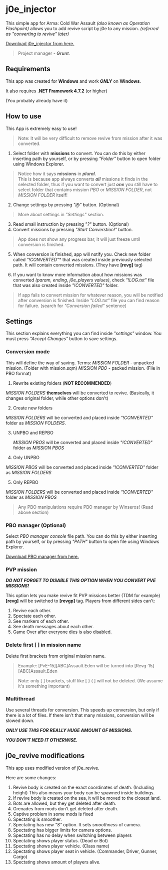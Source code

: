 ﻿# j0e_injector
This simple app for Arma: Cold War Assault *(also known as Operation Flashpoint)* allows you to add revive script by j0e to any mission. *(referred as "converting to revive" later)*

 [Download j0e_injector from here.](https://github.com/LappiLappland/j0e_injector/releases)

> Project manager - ***Grunt***.

## Requirements
This app was created for **Windows** and work ***ONLY*** on **Windows**.

It also requires **.NET Framework 4.7.2** (or higher)

(You probably already have it)

## How to use
This App is extremely easy to use!

> Note: It will be very difficult to remove revive from mission after it was converted.

 1. Select folder with **missions** to convert. 
 You can do this by either inserting path by yourself, or by pressing *"Folder"* button to open folder using Windows Explorer.

> Notice how it says **missions** in ***plural***.   
> This is because app always converts ***all*** missions it finds in the selected folder,
> thus if you want to convert just ***one*** you still have to select
> folder that contains mission *PBO* or *MISSION FOLDER*, not *MISSION FOLDER* itself!
 2. Change settings by pressing *"@"* button. (Optional)
> More about settings in *"Settings"* section.
 3. Read small instruction by pressing *"?"* button. (Optional)
 4. Convert missions by pressing *"Start Converstion!"* button.
 >  App does not show any progress bar, it will just freeze until conversion is finished.
 5. When conversion is finished, app will notify you. Check new folder called *"!CONVERTED"** that was created inside previously selected path. It will contain converted missions. (They have **[revg]** tag)

 6. If you want to know more information about how missions was converted *(param, ending, j0e_players values)*, check *"!LOG.txt"* file that was also created inside *"!CONVERTED"* folder.

 > If app fails to convert mission for whatever reason, you will be notified after conversion is finished.
 > Inside *"LOG.txt"* file you can find reason for failure. (search for *"Conversion failed"* sentence)
## Settings
This section explains everything you can find inside *"settings"* window.
You must press *"Accept Changes"* button to save settings.
### Conversion mode
This will define the way of saving.
Terms:
*MISSION FOLDER* - unpacked mission. (Folder with mission.sqm)
*MISSION PBO* - packed mission. (File in PBO format)
 1. Rewrite existing folders (**NOT RECOMMENDED**)
 
 *MISSION FOLDERS* **themselves** will be converted to revive. (Basically, it changes original folder, while other options don't)
 
 2. Create new folders
 
 *MISSION FOLDERS* will be converted and placed inside *"!CONVERTED"* folder as *MISSION FOLDERS*.
 
 3. UNPBO and REPBO
 
    *MISSION PBOS* will be converted and placed inside *"!CONVERTED"* folder as *MISSION PBOS*
    
 4. Only UNPBO
 
*MISSION PBOS* will be converted and placed inside *"!CONVERTED"* folder as *MISSION FOLDERS*

 5. Only REPBO
 
*MISSION FOLDERS* will be converted and placed inside *"!CONVERTED"* folder as *MISSION PBOS*

> Any PBO manipulations  require PBO manager by Winseros! (Read above section)
### PBO manager (Optional)
Select *PBO manager console* file path.
You can do this by either inserting path by yourself, or by pressing *"PATH"* button to open file using Windows Explorer.

 [Download PBO manager from here.](https://github.com/winseros/pboman3)
### PVP mission
***DO NOT FORGET TO DISABLE THIS OPTION WHEN YOU CONVERT PVE MISSIONS!***

This option lets you make revive fit PVP missions better (TDM for example)
**[revg]** will be switched to **[revgp]** tag.
Players from different sides can't:
 1. Revive each other.
 2. Spectate each other.
 3. See markers of each other.
 4. See death messages about each other.
 5. Game Over after everyone dies is also disabled.

### Delete first [ ] in mission name
Delete first brackets from original mission name.

> Example: 
> [PvE-15][ABC]Assault.Eden
>  will be turned into
> [Revg-15][ABC]Assault.Eden
> 
> Note: only [ ] brackets, stuff like [ } ( ] will not be deleted. (We assume it's something important)
### Multithread
Use several threads for conversion.
This speeds up conversion, but only if there is a lot of files.
If there isn't that many missions, conversion will be slowed down.

***ONLY USE THIS FOR REALLY HUGE AMOUNT OF MISSIONS.***

***YOU DON'T NEED IT OTHERWISE.***


## j0e_revive modifications
This app uses modified version of j0e_revive.

Here are some changes:

 1. Revive body is created on the exact coordinates of death. (Including height)
 This also means your body can be spawned inside buildings.
 2. If revive body is created on the sea, it will be moved to the closest land.
 3. Bots are allowed, but they get deleted after death.
 4. Grenades from mods don't get deleted after death.
 5. Captive problem in some mods is fixed
 6. Spectating is smoother.
 7. Spectating has new *"S"* option. It sets *smoothness* of camera.
 8. Spectating has bigger limits for camera options.
 9. Spectating has no delay when switching between players
 10. Spectating shows player status. (Dead or Bot)
 11. Spectating shows player vehicle. (Class name)
10. Spectating shows player seat in vehicle. (Commander, Driver, Gunner, Cargo)
11. Spectating shows amount of players alive.
